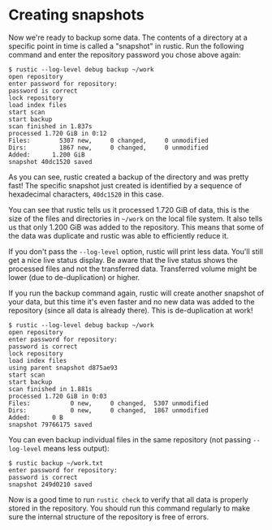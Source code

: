 # Creating snapshots

Now we're ready to backup some data. The contents of a directory at a specific
point in time is called a "snapshot" in rustic. Run the following command and
enter the repository password you chose above again:

```console
$ rustic --log-level debug backup ~/work
open repository
enter password for repository:
password is correct
lock repository
load index files
start scan
start backup
scan finished in 1.837s
processed 1.720 GiB in 0:12
Files:        5307 new,     0 changed,     0 unmodified
Dirs:         1867 new,     0 changed,     0 unmodified
Added:      1.200 GiB
snapshot 40dc1520 saved
```

As you can see, rustic created a backup of the directory and was pretty fast!
The specific snapshot just created is identified by a sequence of hexadecimal
characters, `40dc1520` in this case.

You can see that rustic tells us it processed 1.720 GiB of data, this is the
size of the files and directories in `~/work` on the local file system. It also
tells us that only 1.200 GiB was added to the repository. This means that some
of the data was duplicate and rustic was able to efficiently reduce it.

If you don't pass the `--log-level` option, rustic will print less data. You'll
still get a nice live status display. Be aware that the live status shows the
processed files and not the transferred data. Transferred volume might be lower
(due to de-duplication) or higher.

If you run the backup command again, rustic will create another snapshot of your
data, but this time it's even faster and no new data was added to the repository
(since all data is already there). This is de-duplication at work!

```console
$ rustic --log-level debug backup ~/work
open repository
enter password for repository:
password is correct
lock repository
load index files
using parent snapshot d875ae93
start scan
start backup
scan finished in 1.881s
processed 1.720 GiB in 0:03
Files:           0 new,     0 changed,  5307 unmodified
Dirs:            0 new,     0 changed,  1867 unmodified
Added:      0 B
snapshot 79766175 saved
```

You can even backup individual files in the same repository (not passing
`--log-level` means less output):

```console
$ rustic backup ~/work.txt
enter password for repository:
password is correct
snapshot 249d0210 saved
```

Now is a good time to run `rustic check` to verify that all data is properly
stored in the repository. You should run this command regularly to make sure the
internal structure of the repository is free of errors.
